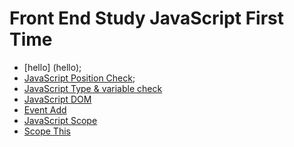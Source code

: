 # Front End Study JavaScript First Time
- [hello] (hello);
- [JavaScript Position Check](https://github.com/radpotato/front-end-beginner-camp/blob/master/first-time/index-js-dom.html);
- [JavaScript Type &amp; variable check](https://github.com/radpotato/front-end-beginner-camp/blob/master/first-time/index-js-type.html)
- [JavaScript DOM](https://github.com/radpotato/front-end-beginner-camp/blob/master/first-time/index-js-dom.html)
- [Event Add](https://github.com/radpotato/front-end-beginner-camp/blob/master/first-time/index-js-event.html)
- [JavaScript Scope](https://github.com/radpotato/front-end-beginner-camp/blob/master/first-time/index-js-scope.html)
- [Scope This](https://github.com/radpotato/front-end-beginner-camp/blob/master/first-time/index-js-this.html)
